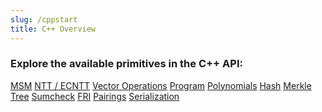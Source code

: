 ```yaml
---
slug: /cppstart
title: C++ Overview
---
```



### Explore the available primitives in the C++ API:


<div style={{ display: 'grid', gridTemplateColumns: '1fr 1fr', gap: '1rem', marginTop: '1rem' }}>

<a href="/api/cpp/MSM" className="card-link">MSM</a>
<a href="/api/cpp/NTT" className="card-link">NTT / ECNTT</a>
<a href="/api/cpp/Vector-operations" className="card-link">Vector Operations</a>
<a href="/api/cpp/Program" className="card-link">Program</a>
<a href="/api/cpp/Polynomials" className="card-link">Polynomials</a>
<a href="/api/cpp/Hash" className="card-link">Hash</a>
<a href="/api/cpp/Merkle-Tree" className="card-link">Merkle Tree</a>
<a href="/api/cpp/Sumcheck" className="card-link">Sumcheck</a>
<a href="/api/cpp/FRI" className="card-link">FRI</a>
<a href="/api/cpp/Pairings" className="card-link">Pairings</a>
<a href="/api/cpp/Serialization" className="card-link">Serialization</a>

</div>
